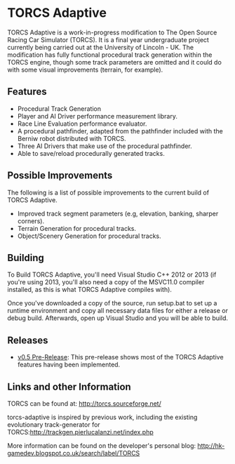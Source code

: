 # TORCS Adaptive
TORCS Adaptive is a work-in-progress modification to The Open Source Racing Car Simulator (TORCS). It is a final year undergraduate project currently being carried out
at the University of Lincoln - UK. The modification has fully functional procedural track generation within the TORCS engine, though some track parameters are omitted
and it could do with some visual improvements (terrain, for example).

## Features
* Procedural Track Generation
* Player and AI Driver performance measurement library.
* Race Line Evaluation performance evaluator.
* A procedural pathfinder, adapted from the pathfinder included with the Berniw robot distributed with TORCS.
* Three AI Drivers that make use of the procedural pathfinder.
* Able to save/reload procedurally generated tracks.

## Possible Improvements
The following is a list of possible improvements to the current build of TORCS Adaptive.
* Improved track segment parameters (e.g, elevation, banking, sharper corners).
* Terrain Generation for procedural tracks.
* Object/Scenery Generation for procedural tracks.

## Building
To Build TORCS Adaptive, you'll need Visual Studio C++ 2012 or 2013 (if you're using 2013,
you'll also need a copy of the MSVC11.0 compiler installed, as this is what TORCS Adaptive compiles with).

Once you've downloaded a copy of the source, run setup.bat to set up a runtime environment and copy all necessary data files
for either a release or debug build. Afterwards, open up Visual Studio and you will be able to build.

## Releases
* [v0.5 Pre-Release](https://github.com/hkeeble/torcs-adaptive/releases/tag/v0.5): This pre-release shows most of the TORCS Adaptive features having been implemented.

## Links and other Information
TORCS can be found at: http://torcs.sourceforge.net/

torcs-adaptive is inspired by previous work, including the existing evolutionary track-generator for TORCS:http://trackgen.pierlucalanzi.net/index.php

More information can be found on the developer's personal blog: http://hk-gamedev.blogspot.co.uk/search/label/TORCS
